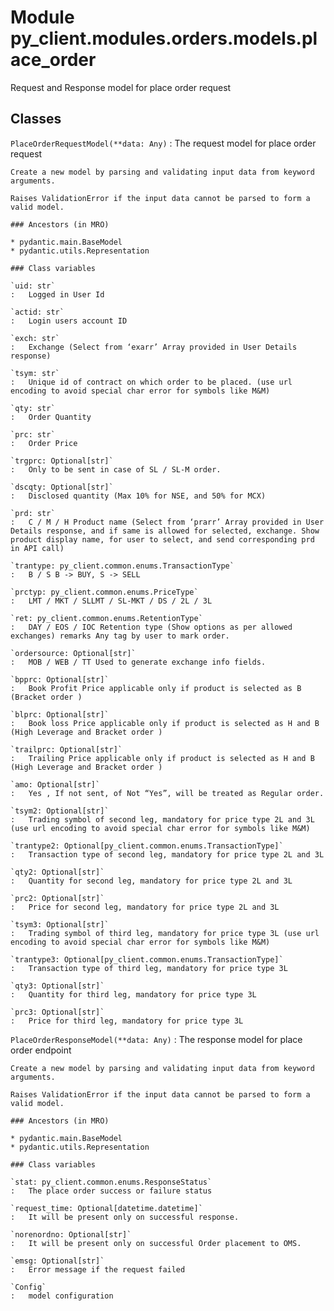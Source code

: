 Module py_client.modules.orders.models.place_order
==================================================
Request and Response model for place order request

Classes
-------

`PlaceOrderRequestModel(**data: Any)`
:   The request model for place order request
    
    Create a new model by parsing and validating input data from keyword arguments.
    
    Raises ValidationError if the input data cannot be parsed to form a valid model.

    ### Ancestors (in MRO)

    * pydantic.main.BaseModel
    * pydantic.utils.Representation

    ### Class variables

    `uid: str`
    :   Logged in User Id

    `actid: str`
    :   Login users account ID

    `exch: str`
    :   Exchange (Select from ‘exarr’ Array provided in User Details response)

    `tsym: str`
    :   Unique id of contract on which order to be placed. (use url encoding to avoid special char error for symbols like M&M)

    `qty: str`
    :   Order Quantity

    `prc: str`
    :   Order Price

    `trgprc: Optional[str]`
    :   Only to be sent in case of SL / SL-M order.

    `dscqty: Optional[str]`
    :   Disclosed quantity (Max 10% for NSE, and 50% for MCX)

    `prd: str`
    :   C / M / H Product name (Select from ‘prarr’ Array provided in User Details response, and if same is allowed for selected, exchange. Show product display name, for user to select, and send corresponding prd in API call)

    `trantype: py_client.common.enums.TransactionType`
    :   B / S B -> BUY, S -> SELL

    `prctyp: py_client.common.enums.PriceType`
    :   LMT / MKT / SLLMT / SL-MKT / DS / 2L / 3L

    `ret: py_client.common.enums.RetentionType`
    :   DAY / EOS / IOC Retention type (Show options as per allowed exchanges) remarks Any tag by user to mark order.

    `ordersource: Optional[str]`
    :   MOB / WEB / TT Used to generate exchange info fields.

    `bpprc: Optional[str]`
    :   Book Profit Price applicable only if product is selected as B (Bracket order )

    `blprc: Optional[str]`
    :   Book loss Price applicable only if product is selected as H and B (High Leverage and Bracket order )

    `trailprc: Optional[str]`
    :   Trailing Price applicable only if product is selected as H and B (High Leverage and Bracket order )

    `amo: Optional[str]`
    :   Yes , If not sent, of Not “Yes”, will be treated as Regular order.

    `tsym2: Optional[str]`
    :   Trading symbol of second leg, mandatory for price type 2L and 3L (use url encoding to avoid special char error for symbols like M&M)

    `trantype2: Optional[py_client.common.enums.TransactionType]`
    :   Transaction type of second leg, mandatory for price type 2L and 3L

    `qty2: Optional[str]`
    :   Quantity for second leg, mandatory for price type 2L and 3L

    `prc2: Optional[str]`
    :   Price for second leg, mandatory for price type 2L and 3L

    `tsym3: Optional[str]`
    :   Trading symbol of third leg, mandatory for price type 3L (use url encoding to avoid special char error for symbols like M&M)

    `trantype3: Optional[py_client.common.enums.TransactionType]`
    :   Transaction type of third leg, mandatory for price type 3L

    `qty3: Optional[str]`
    :   Quantity for third leg, mandatory for price type 3L

    `prc3: Optional[str]`
    :   Price for third leg, mandatory for price type 3L

`PlaceOrderResponseModel(**data: Any)`
:   The response model for place order endpoint
    
    Create a new model by parsing and validating input data from keyword arguments.
    
    Raises ValidationError if the input data cannot be parsed to form a valid model.

    ### Ancestors (in MRO)

    * pydantic.main.BaseModel
    * pydantic.utils.Representation

    ### Class variables

    `stat: py_client.common.enums.ResponseStatus`
    :   The place order success or failure status

    `request_time: Optional[datetime.datetime]`
    :   It will be present only on successful response.

    `norenordno: Optional[str]`
    :   It will be present only on successful Order placement to OMS.

    `emsg: Optional[str]`
    :   Error message if the request failed

    `Config`
    :   model configuration